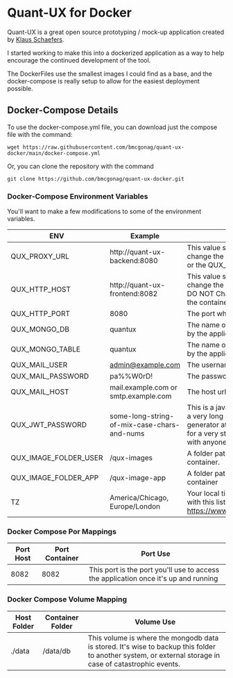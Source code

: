 # Quant-UX for Docker

Quant-UX is a great open source prototyping / mock-up application created by [Klaus Schaefers](https://github.com/KlausSchaefers).

I started working to make this into a dockerized application as a way to help encourage the continued development of the tool. 

The DockerFiles use the smallest images I could find as a base, and the docker-compose is really setup to allow for the easiest deployment possible. 

## Docker-Compose Details
To use the docker-compose.yml file, you can download just the compose file with the command:

`wget https://raw.githubusercontent.com/bmcgonag/quant-ux-docker/main/docker-compose.yml`

Or, you can clone the repository with the command 

`git clone https://github.com/bmcgonag/quant-ux-docker.git`

### Docker-Compose Environment Variables
You'll want to make a few modifications to some of the environment variables.

| ENV   | Example  | About  |
|---|---|---|
| QUX_PROXY_URL  | http://quant-ux-backend:8080  | This value should not be changed unless you change the container name for the back end, or the QUX_HTTP_PORT environment variable.  |
| QUX_HTTP_HOST  | http://quant-ux-frontend:8082  | This value should not be changed unless you change the container name for the front end. DO NOT Change the port number as it is where the container port is set.   |
| QUX_HTTP_PORT  | 8080  | The port where the backend service runs  |
| QUX_MONGO_DB  | quantux  | The name of the mongo database to be used by the application  |
| QUX_MONGO_TABLE  | quantux  | The name of the mongo table prefix to be used by the application  |
| QUX_MAIL_USER  | admin@example.com  | The username for your smtp server  |
| QUX_MAIL_PASSWORD  | pa%%W0rD!  | The password for your smtp server user  |
| QUX_MAIL_HOST  | mail.example.com or smtp.example.com  | The host url of your smtp server  |
| QUX_JWT_PASSWORD | some-long-string-of-mix-case-chars-and-nums  | This is a java web token secret, and should be a very long password. You can use the generator at https://jwt.io/ and select RS256 for a very strong token. Never share this token with anyone.  |
| QUX_IMAGE_FOLDER_USER  | /qux-images  | A folder path for image storage in the container.  |
| QUX_IMAGE_FOLDER_APP  | /qux-image-app  | A folder path for image app storage in the container |
| TZ  | America/Chicago, Europe/London  | Your local timezone value. You can find your's with this list https://www.php.net/manual/en/timezones.php  |

### Docker Compose Por Mappings

| Port Host   | Port Container  |  Port Use  |
|---|---|---|
| 8082  | 8082  | This port is the port you'll use to access the application once it's up and running |

### Docker Compose Volume Mapping

| Host Folder   | Container Folder  | Volume Use  |
|---|---|---|
| ./data  | /data/db  | This volume is where the mongodb data is stored. It's wise to backup this folder to another system, or external storage in case of catastrophic events. |

